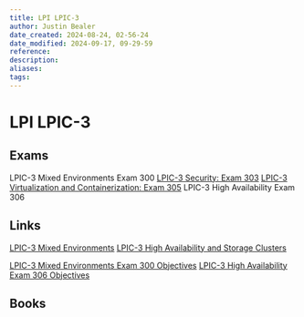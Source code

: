 ```yaml
---
title: LPI LPIC-3
author: Justin Bealer
date_created: 2024-08-24, 02-56-24
date_modified: 2024-09-17, 09-29-59
reference: 
description: 
aliases: 
tags: 
---
```

# LPI LPIC-3

## Exams

LPIC-3 Mixed Environments Exam 300
[LPIC-3 Security: Exam 303](lpi-lpic-3-security.md)
[LPIC-3 Virtualization and Containerization: Exam 305](lpi-lpic-3-virt-n-cont.md)
LPIC-3 High Availability Exam 306

## Links

[LPIC-3 Mixed Environments](https://www.lpi.org/our-certifications/lpic-3-300-overview/)
[LPIC-3 High Availability and Storage Clusters](https://www.lpi.org/our-certifications/lpic-3-306-overview/)

[LPIC-3 Mixed Environments Exam 300 Objectives](https://www.lpi.org/our-certifications/exam-300-objectives)
[LPIC-3 High Availability Exam 306 Objectives](https://www.lpi.org/our-certifications/exam-306-objectives/)

## Books
